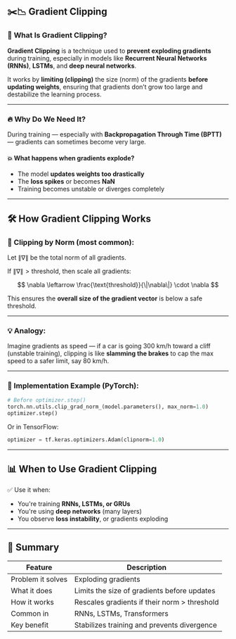 ## ✂️📉 **Gradient Clipping**

### 🧠 **What Is Gradient Clipping?**

**Gradient Clipping** is a technique used to **prevent exploding gradients** during training, especially in models like **Recurrent Neural Networks (RNNs)**, **LSTMs**, and **deep neural networks**.

It works by **limiting (clipping)** the size (norm) of the gradients **before updating weights**, ensuring that gradients don’t grow too large and destabilize the learning process.

---

### 🔥 Why Do We Need It?

During training — especially with **Backpropagation Through Time (BPTT)** — gradients can sometimes become very large.

#### 💥 What happens when gradients explode?

* The model **updates weights too drastically**
* The **loss spikes** or becomes **NaN**
* Training becomes unstable or diverges completely

---

## 🛠️ **How Gradient Clipping Works**

### 🧾 Clipping by Norm (most common):

Let $\|\nabla\|$ be the total norm of all gradients.

If $\|\nabla\| > \text{threshold}$, then scale all gradients:

$$
\nabla \leftarrow \frac{\text{threshold}}{\|\nabla\|} \cdot \nabla
$$

This ensures the **overall size of the gradient vector** is below a safe threshold.

---

### 💡 Analogy:

Imagine gradients as speed — if a car is going 300 km/h toward a cliff (unstable training), clipping is like **slamming the brakes** to cap the max speed to a safer limit, say 80 km/h.

---

### 🔧 Implementation Example (PyTorch):

```python
# Before optimizer.step()
torch.nn.utils.clip_grad_norm_(model.parameters(), max_norm=1.0)
optimizer.step()
```

Or in TensorFlow:

```python
optimizer = tf.keras.optimizers.Adam(clipnorm=1.0)
```

---

## 📊 When to Use Gradient Clipping

✅ Use it when:

* You're training **RNNs, LSTMs, or GRUs**
* You're using **deep networks** (many layers)
* You observe **loss instability**, or gradients exploding

---

## 🔁 Summary

| Feature           | Description                                  |
| ----------------- | -------------------------------------------- |
| Problem it solves | Exploding gradients                          |
| What it does      | Limits the size of gradients before updates  |
| How it works      | Rescales gradients if their norm > threshold |
| Common in         | RNNs, LSTMs, Transformers                    |
| Key benefit       | Stabilizes training and prevents divergence  |
